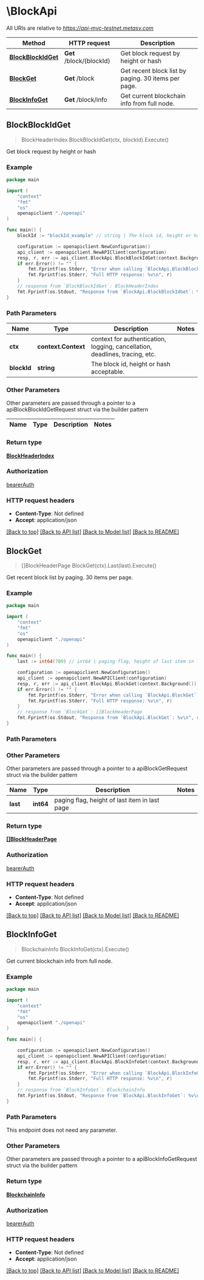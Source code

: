 # \BlockApi

All URIs are relative to *https://api-mvc-testnet.metasv.com*

Method | HTTP request | Description
------------- | ------------- | -------------
[**BlockBlockIdGet**](BlockApi.md#BlockBlockIdGet) | **Get** /block/{blockId} | Get block request by height or hash
[**BlockGet**](BlockApi.md#BlockGet) | **Get** /block | Get recent block list by paging. 30 items per page.
[**BlockInfoGet**](BlockApi.md#BlockInfoGet) | **Get** /block/info | Get current blockchain info from full node.



## BlockBlockIdGet

> BlockHeaderIndex BlockBlockIdGet(ctx, blockId).Execute()

Get block request by height or hash

### Example

```go
package main

import (
    "context"
    "fmt"
    "os"
    openapiclient "./openapi"
)

func main() {
    blockId := "blockId_example" // string | The block id, height or hash acceptable.

    configuration := openapiclient.NewConfiguration()
    api_client := openapiclient.NewAPIClient(configuration)
    resp, r, err := api_client.BlockApi.BlockBlockIdGet(context.Background(), blockId).Execute()
    if err.Error() != "" {
        fmt.Fprintf(os.Stderr, "Error when calling `BlockApi.BlockBlockIdGet``: %v\n", err)
        fmt.Fprintf(os.Stderr, "Full HTTP response: %v\n", r)
    }
    // response from `BlockBlockIdGet`: BlockHeaderIndex
    fmt.Fprintf(os.Stdout, "Response from `BlockApi.BlockBlockIdGet`: %v\n", resp)
}
```

### Path Parameters


Name | Type | Description  | Notes
------------- | ------------- | ------------- | -------------
**ctx** | **context.Context** | context for authentication, logging, cancellation, deadlines, tracing, etc.
**blockId** | **string** | The block id, height or hash acceptable. | 

### Other Parameters

Other parameters are passed through a pointer to a apiBlockBlockIdGetRequest struct via the builder pattern


Name | Type | Description  | Notes
------------- | ------------- | ------------- | -------------


### Return type

[**BlockHeaderIndex**](BlockHeaderIndex.md)

### Authorization

[bearerAuth](../README.md#bearerAuth)

### HTTP request headers

- **Content-Type**: Not defined
- **Accept**: application/json

[[Back to top]](#) [[Back to API list]](../README.md#documentation-for-api-endpoints)
[[Back to Model list]](../README.md#documentation-for-models)
[[Back to README]](../README.md)


## BlockGet

> []BlockHeaderPage BlockGet(ctx).Last(last).Execute()

Get recent block list by paging. 30 items per page.

### Example

```go
package main

import (
    "context"
    "fmt"
    "os"
    openapiclient "./openapi"
)

func main() {
    last := int64(789) // int64 | paging flag, height of last item in last page (optional)

    configuration := openapiclient.NewConfiguration()
    api_client := openapiclient.NewAPIClient(configuration)
    resp, r, err := api_client.BlockApi.BlockGet(context.Background()).Last(last).Execute()
    if err.Error() != "" {
        fmt.Fprintf(os.Stderr, "Error when calling `BlockApi.BlockGet``: %v\n", err)
        fmt.Fprintf(os.Stderr, "Full HTTP response: %v\n", r)
    }
    // response from `BlockGet`: []BlockHeaderPage
    fmt.Fprintf(os.Stdout, "Response from `BlockApi.BlockGet`: %v\n", resp)
}
```

### Path Parameters



### Other Parameters

Other parameters are passed through a pointer to a apiBlockGetRequest struct via the builder pattern


Name | Type | Description  | Notes
------------- | ------------- | ------------- | -------------
 **last** | **int64** | paging flag, height of last item in last page | 

### Return type

[**[]BlockHeaderPage**](BlockHeaderPage.md)

### Authorization

[bearerAuth](../README.md#bearerAuth)

### HTTP request headers

- **Content-Type**: Not defined
- **Accept**: application/json

[[Back to top]](#) [[Back to API list]](../README.md#documentation-for-api-endpoints)
[[Back to Model list]](../README.md#documentation-for-models)
[[Back to README]](../README.md)


## BlockInfoGet

> BlockchainInfo BlockInfoGet(ctx).Execute()

Get current blockchain info from full node.

### Example

```go
package main

import (
    "context"
    "fmt"
    "os"
    openapiclient "./openapi"
)

func main() {

    configuration := openapiclient.NewConfiguration()
    api_client := openapiclient.NewAPIClient(configuration)
    resp, r, err := api_client.BlockApi.BlockInfoGet(context.Background()).Execute()
    if err.Error() != "" {
        fmt.Fprintf(os.Stderr, "Error when calling `BlockApi.BlockInfoGet``: %v\n", err)
        fmt.Fprintf(os.Stderr, "Full HTTP response: %v\n", r)
    }
    // response from `BlockInfoGet`: BlockchainInfo
    fmt.Fprintf(os.Stdout, "Response from `BlockApi.BlockInfoGet`: %v\n", resp)
}
```

### Path Parameters

This endpoint does not need any parameter.

### Other Parameters

Other parameters are passed through a pointer to a apiBlockInfoGetRequest struct via the builder pattern


### Return type

[**BlockchainInfo**](BlockchainInfo.md)

### Authorization

[bearerAuth](../README.md#bearerAuth)

### HTTP request headers

- **Content-Type**: Not defined
- **Accept**: application/json

[[Back to top]](#) [[Back to API list]](../README.md#documentation-for-api-endpoints)
[[Back to Model list]](../README.md#documentation-for-models)
[[Back to README]](../README.md)

